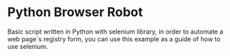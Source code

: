 # Python Browser Robot

Basic script written in Python with selenium library, in order to automate a web page´s registry form, you can use this example as a guide of how to use selenium. 
